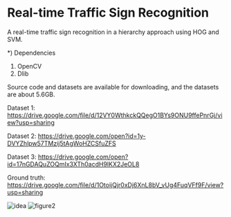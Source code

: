 # Real-time Traffic Sign Recognition

A real-time traffic sign recognition in a hierarchy approach using HOG and SVM.

*) Dependencies
1) OpenCV
2) Dlib

Source code and datasets are available for downloading, and the datasets are about 5.6GB.

Dataset 1: https://drive.google.com/file/d/12VY0WthkckQQegO1BYs9ONU9ffePnrGj/view?usp=sharing

Dataset 2: https://drive.google.com/open?id=1y-DVYZhlpw57TMzij5tAgWoHZCSfuZFS

Dataset 3: https://drive.google.com/open?id=17nGDAQuZOQmIx3XTh0acdH9lKX2JeOL8

Ground truth: https://drive.google.com/file/d/1OtoijQjr0xDj6XnL8bV_vUg4FuqVFf9F/view?usp=sharing

![idea](https://user-images.githubusercontent.com/29675793/38183593-874c9414-367c-11e8-8a1e-d4eac64add0f.jpg)
![figure2](https://user-images.githubusercontent.com/29675793/38183594-879314fc-367c-11e8-9784-21a96a265b4d.png)
